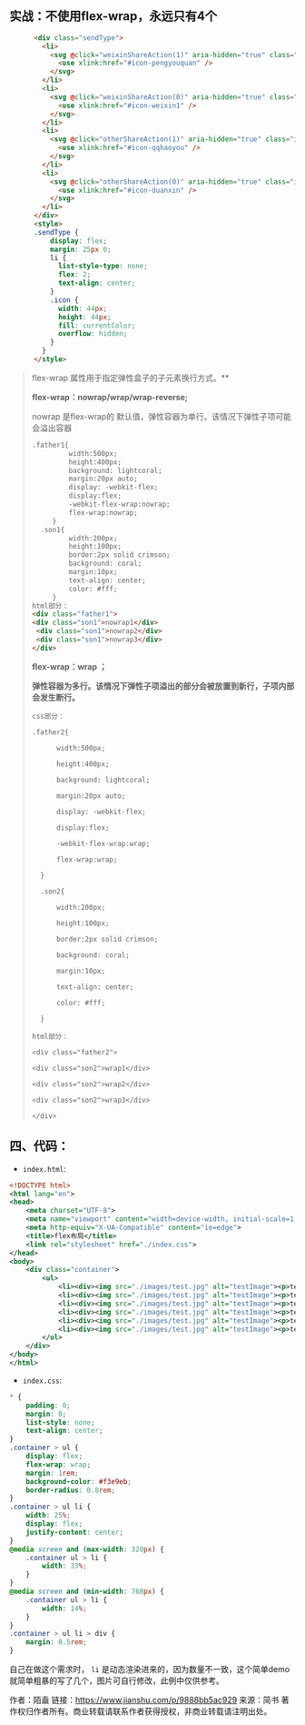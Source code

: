 ## 实战：不使用flex-wrap，永远只有4个

```html
      <div class="sendType">
        <li>
          <svg @click="weixinShareAction(1)" aria-hidden="true" class="icon">
            <use xlink:href="#icon-pengyouquan" />
          </svg>
        </li>
        <li>
          <svg @click="weixinShareAction(0)" aria-hidden="true" class="icon">
            <use xlink:href="#icon-weixin1" />
          </svg>
        </li>
        <li>
          <svg @click="otherShareAction(1)" aria-hidden="true" class="icon">
            <use xlink:href="#icon-qqhaoyou" />
          </svg>
        </li>
        <li>
          <svg @click="otherShareAction(0)" aria-hidden="true" class="icon">
            <use xlink:href="#icon-duanxin" />
          </svg>
        </li>
      </div>
      <style>
      .sendType {
          display: flex;
          margin: 25px 0;
          li {
            list-style-type: none;
            flex: 2;
            text-align: center;
          }
          .icon {
            width: 44px;
            height: 44px;
            fill: currentColor;
            overflow: hidden;
          }
        }
      </style>
```



> 
>
> flex-wrap 属性用于指定弹性盒子的子元素换行方式。**
>
> **flex-wrap：nowrap/wrap/wrap-reverse;**
>
> nowrap 是flex-wrap的 默认值，弹性容器为单行。该情况下弹性子项可能会溢出容器
>
> ```html
> .father1{
>          width:500px;
>          height:400px;
>          background: lightcoral;
>          margin:20px auto;
>          display: -webkit-flex;
>          display:flex;
>          -webkit-flex-wrap:nowrap;
>          flex-wrap:nowrap;
>      }
>   .son1{
>          width:200px;
>          height:100px;
>          border:2px solid crimson;
>          background: coral;
>          margin:10px;
>          text-align: center;
>          color: #fff;
>      }
> html部分：
> <div class="father1">
> <div class="son1">nowrap1</div>
>  <div class="son1">nowrap2</div>
>  <div class="son1">nowrap3</div>
> </div>
> ```
>
> **flex-wrap：wrap ；**
>
> **弹性容器为多行。该情况下弹性子项溢出的部分会被放置到新行，子项内部会发生断行。**
>
> ```
> css部分：
> 
> .father2{
> 
>       width:500px;
> 
>       height:400px;
> 
>       background: lightcoral;
> 
>       margin:20px auto;
> 
>       display: -webkit-flex;
> 
>       display:flex;
> 
>       -webkit-flex-wrap:wrap;
> 
>       flex-wrap:wrap;
> 
>   }
> 
>   .son2{
> 
>       width:200px;
> 
>       height:100px;
> 
>       border:2px solid crimson;
> 
>       background: coral;
> 
>       margin:10px;
> 
>       text-align: center;
> 
>       color: #fff;
> 
>   }
> 
> html部分：
> 
> <div class="father2">
> 
> <div class="son2">wrap1</div>
> 
> <div class="son2">wrap2</div>
> 
> <div class="son2">wrap3</div>
> 
> </div>
> ```
>
> 

## 四、代码：

- `index.html`:



```xml
<!DOCTYPE html>
<html lang="en">
<head>
    <meta charset="UTF-8">
    <meta name="viewport" content="width=device-width, initial-scale=1.0">
    <meta http-equiv="X-UA-Compatible" content="ie=edge">
    <title>flex布局</title>
    <link rel="stylesheet" href="./index.css">
</head>
<body>
    <div class="container">
        <ul>
            <li><div><img src="./images/test.jpg" alt="testImage"><p>test</p></div></li>
            <li><div><img src="./images/test.jpg" alt="testImage"><p>test</p></div></li>
            <li><div><img src="./images/test.jpg" alt="testImage"><p>test</p></div></li>
            <li><div><img src="./images/test.jpg" alt="testImage"><p>test</p></div></li>
            <li><div><img src="./images/test.jpg" alt="testImage"><p>test</p></div></li>
            <li><div><img src="./images/test.jpg" alt="testImage"><p>test</p></div></li>
        </ul>
    </div>
</body>
</html>
```

- `index.css`:



```css
* {
    padding: 0;
    margin: 0;
    list-style: none;
    text-align: center;
}
.container > ul {
    display: flex;
    flex-wrap: wrap;
    margin: 1rem;
    background-color: #f3e9eb;
    border-radius: 0.8rem;
}
.container > ul li {
    width: 25%;
    display: flex;
    justify-content: center;
}
@media screen and (max-width: 320px) {
    .container ul > li {
        width: 33%;
    }
}
@media screen and (min-width: 768px) {
    .container ul > li {
        width: 14%;
    }
}
.container > ul li > div {
    margin: 0.5rem;
}
```

自己在做这个需求时， `li` 是动态渲染进来的，因为数量不一致，这个简单demo就简单粗暴的写了几个，图片可自行修改，此例中仅供参考。



作者：陌盍
链接：https://www.jianshu.com/p/9888bb5ac929
来源：简书
著作权归作者所有。商业转载请联系作者获得授权，非商业转载请注明出处。